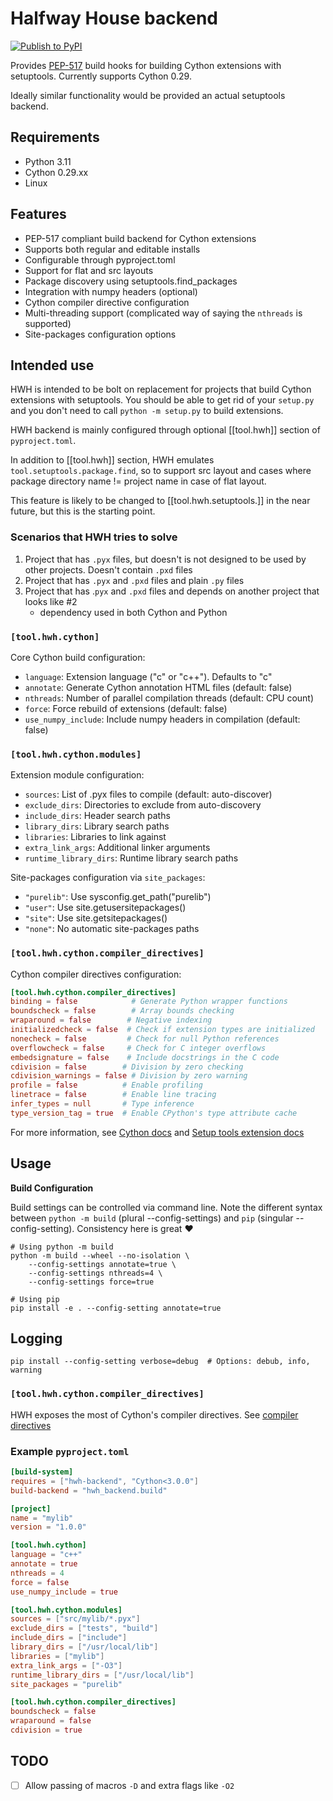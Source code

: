 # Halfway House backend

[![Publish to PyPI](https://github.com/mkgessen/hwh-backend/actions/workflows/python-publish.yml/badge.svg)](https://github.com/mkgessen/hwh-backend/actions/workflows/python-publish.yml)

Provides [PEP-517](https://peps.python.org/pep-0517/) build hooks for building
Cython extensions with setuptools. Currently supports Cython 0.29.

Ideally similar functionality would be provided an actual setuptools backend.

## Requirements

- Python 3.11
- Cython 0.29.xx
- Linux

## Features

- PEP-517 compliant build backend for Cython extensions
- Supports both regular and editable installs
- Configurable through pyproject.toml
- Support for flat and src layouts
- Package discovery using setuptools.find_packages
- Integration with numpy headers (optional)
- Cython compiler directive configuration
- Multi-threading support (complicated way of saying the `nthreads` is
  supported)
- Site-packages configuration options

## Intended use

HWH is intended to be bolt on replacement for projects that build Cython
extensions with setuptools. You should be able to get rid of your `setup.py` and
you don't need to call `python -m setup.py` to build extensions.

HWH backend is mainly configured through optional [[tool.hwh]] section of
`pyproject.toml`.

In addition to [[tool.hwh]] section, HWH emulates
`tool.setuptools.package.find`, so to support src layout and cases where package
directory name != project name in case of flat layout.

This feature is likely to be changed to [[tool.hwh.setuptools.]] in the near
future, but this is the starting point.

### Scenarios that HWH tries to solve

1. Project that has `.pyx` files, but doesn't is not designed to be used by
   other projects. Doesn't contain `.pxd` files
2. Project that has `.pyx` and `.pxd` files and plain `.py` files
3. Project that has .`pyx` and `.pxd` files and depends on another project that
   looks like #2
   - dependency used in both Cython and Python

### `[tool.hwh.cython]`

Core Cython build configuration:

- `language`: Extension language ("c" or "c++"). Defaults to "c"
- `annotate`: Generate Cython annotation HTML files (default: false)
- `nthreads`: Number of parallel compilation threads (default: CPU count)
- `force`: Force rebuild of extensions (default: false)
- `use_numpy_include`: Include numpy headers in compilation (default: false)

### `[tool.hwh.cython.modules]`

Extension module configuration:

- `sources`: List of .pyx files to compile (default: auto-discover)
- `exclude_dirs`: Directories to exclude from auto-discovery
- `include_dirs`: Header search paths
- `library_dirs`: Library search paths
- `libraries`: Libraries to link against
- `extra_link_args`: Additional linker arguments
- `runtime_library_dirs`: Runtime library search paths

Site-packages configuration via `site_packages`:

- `"purelib"`: Use sysconfig.get_path("purelib")
- `"user"`: Use site.getusersitepackages()
- `"site"`: Use site.getsitepackages()
- `"none"`: No automatic site-packages paths

### `[tool.hwh.cython.compiler_directives]`

Cython compiler directives configuration:

```toml
[tool.hwh.cython.compiler_directives]
binding = false            # Generate Python wrapper functions
boundscheck = false        # Array bounds checking
wraparound = false        # Negative indexing
initializedcheck = false  # Check if extension types are initialized
nonecheck = false         # Check for null Python references
overflowcheck = false     # Check for C integer overflows
embedsignature = false    # Include docstrings in the C code
cdivision = false        # Division by zero checking
cdivision_warnings = false # Division by zero warning
profile = false          # Enable profiling
linetrace = false        # Enable line tracing
infer_types = null       # Type inference
type_version_tag = true  # Enable CPython's type attribute cache
```

For more information, see
[Cython docs](https://cython.readthedocs.io/en/0.29.x/src/userguide/source_files_and_compilation.html)
and
[Setup tools extension docs](https://setuptools.pypa.io/en/latest/userguide/ext_modules.html)

## Usage

**Build Configuration**

Build settings can be controlled via command line. Note the different syntax
between `python -m build` (plural --config-settings) and `pip` (singular
--config-setting). Consistency here is great :heart:

```shell
# Using python -m build
python -m build --wheel --no-isolation \
    --config-settings annotate=true \
    --config-settings nthreads=4 \
    --config-settings force=true

# Using pip
pip install -e . --config-setting annotate=true
```

## Logging

```shell
pip install --config-setting verbose=debug  # Options: debub, info, warning
```

### `[tool.hwh.cython.compiler_directives]`

HWH exposes the most of Cython's compiler directives. See
[compiler directives](https://cython.readthedocs.io/en/0.29.x/src/userguide/source_files_and_compilation.html#compiler-directives)

### Example `pyproject.toml`

```toml pyproject.toml
[build-system]
requires = ["hwh-backend", "Cython<3.0.0"]
build-backend = "hwh_backend.build"

[project]
name = "mylib"
version = "1.0.0"

[tool.hwh.cython]
language = "c++"
annotate = true
nthreads = 4
force = false
use_numpy_include = true

[tool.hwh.cython.modules]
sources = ["src/mylib/*.pyx"]
exclude_dirs = ["tests", "build"]
include_dirs = ["include"]
library_dirs = ["/usr/local/lib"]
libraries = ["mylib"]
extra_link_args = ["-O3"]
runtime_library_dirs = ["/usr/local/lib"]
site_packages = "purelib"

[tool.hwh.cython.compiler_directives]
boundscheck = false
wraparound = false
cdivision = true
```

## TODO

- [ ] Allow passing of macros `-D` and extra flags like `-O2`
